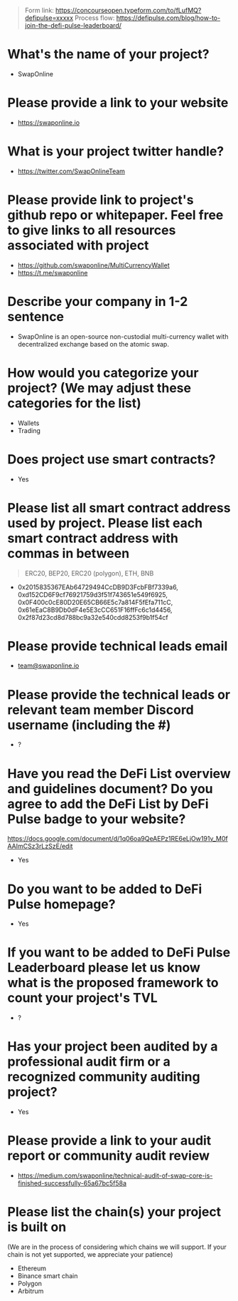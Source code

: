 > Form link: https://concourseopen.typeform.com/to/fLufMQ?defipulse=xxxxx
> Process flow: https://defipulse.com/blog/how-to-join-the-defi-pulse-leaderboard/

# What's the name of your project?

- SwapOnline

# Please provide a link to your website

- https://swaponline.io

# What is your project twitter handle?

- https://twitter.com/SwapOnlineTeam

# Please provide link to project's github repo or whitepaper. Feel free to give links to all resources associated with project

- https://github.com/swaponline/MultiCurrencyWallet
- https://t.me/swaponline

# Describe your company in 1-2 sentence

- SwapOnline is an open-source non-custodial multi-currency wallet with decentralized exchange based
  on the atomic swap.

# How would you categorize your project? (We may adjust these categories for the list)

- Wallets
- Trading

# Does project use smart contracts?

- Yes

# Please list all smart contract address used by project. Please list each smart contract address with commas in between

> ERC20, BEP20, ERC20 (polygon), ETH, BNB

- 0x2015835367EAb64729494CcDB9D3FcbFBf7339a6, 0xd152CD6F9cf76921759d3f51f743651e549f6925,
  0x0F400c0cE80D20E65CB66E5c7a814F5fEfa711cC, 0x61eEaC8B9Db0dF4e5E3cCC651F16ffFc6c1d4456,
  0x2f87d23cd8d788bc9a32e540cdd8253f9b1f54cf

# Please provide technical leads email

- team@swaponline.io

# Please provide the technical leads or relevant team member Discord username (including the #)

- ?

# Have you read the DeFi List overview and guidelines document? Do you agree to add the DeFi List by DeFi Pulse badge to your website?

https://docs.google.com/document/d/1q06oa9QeAEPz1RE6eLjOw191v_M0fAAImCSz3rLzSzE/edit

- Yes

# Do you want to be added to DeFi Pulse homepage?

- Yes

# If you want to be added to DeFi Pulse Leaderboard please let us know what is the proposed framework to count your project's TVL

- ?

# Has your project been audited by a professional audit firm or a recognized community auditing project?

- Yes

# Please provide a link to your audit report or community audit review

- https://medium.com/swaponline/technical-audit-of-swap-core-is-finished-successfully-65a67bc5f58a

# Please list the chain(s) your project is built on

(We are in the process of considering which chains we will support. If your chain is not yet
supported, we appreciate your patience)

- Ethereum
- Binance smart chain
- Polygon
- Arbitrum
